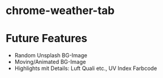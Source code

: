 # chrome-weather-tab

# Future Features
- Random Unsplash BG-Image
- Moving/Animated BG-Image
- Highlights mit Details: Luft Quali etc., UV Index Farbcode